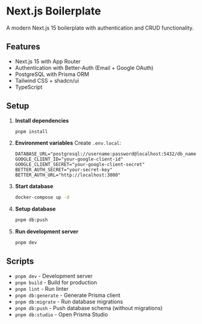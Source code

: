 # Next.js Boilerplate

A modern Next.js 15 boilerplate with authentication and CRUD functionality.

## Features

- Next.js 15 with App Router
- Authentication with Better-Auth (Email + Google OAuth)
- PostgreSQL with Prisma ORM
- Tailwind CSS + shadcn/ui
- TypeScript

## Setup

1. **Install dependencies**
   ```bash
   pnpm install
   ```

2. **Environment variables**
   Create `.env.local`:
   ```env
   DATABASE_URL="postgresql://username:password@localhost:5432/db_name"
   GOOGLE_CLIENT_ID="your-google-client-id"
   GOOGLE_CLIENT_SECRET="your-google-client-secret"
   BETTER_AUTH_SECRET="your-secret-key"
   BETTER_AUTH_URL="http://localhost:3000"
   ```

3. **Start database**
   ```bash
   docker-compose up -d
   ```

4. **Setup database**
   ```bash
   pnpm db:push
   ```

5. **Run development server**
   ```bash
   pnpm dev
   ```

## Scripts

- `pnpm dev` - Development server
- `pnpm build` - Build for production
- `pnpm lint` - Run linter
- `pnpm db:generate` - Generate Prisma client
- `pnpm db:migrate` - Run database migrations
- `pnpm db:push` - Push database schema (without migrations)
- `pnpm db:studio` - Open Prisma Studio